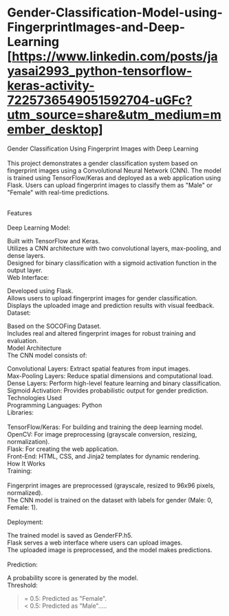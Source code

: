 # Gender-Classification-Model-using-FingerprintImages-and-Deep-Learning <br>[https://www.linkedin.com/posts/jayasai2993_python-tensorflow-keras-activity-7225736549051592704-uGFc?utm_source=share&utm_medium=member_desktop]
Gender Classification Using Fingerprint Images with Deep Learning <br><br>
This project demonstrates a gender classification system based on fingerprint images using a Convolutional Neural Network (CNN). The model is trained using TensorFlow/Keras and deployed as a web application using Flask. Users can upload fingerprint images to classify them as "Male" or "Female" with real-time predictions. <br><br>

Features <br><br>
Deep Learning Model: <br>

Built with TensorFlow and Keras. <br>
Utilizes a CNN architecture with two convolutional layers, max-pooling, and dense layers. <br>
Designed for binary classification with a sigmoid activation function in the output layer. <br>
Web Interface: <br>

Developed using Flask. <br>
Allows users to upload fingerprint images for gender classification. <br>
Displays the uploaded image and prediction results with visual feedback. <br>
Dataset: <br>

Based on the SOCOFing Dataset. <br>
Includes real and altered fingerprint images for robust training and evaluation. <br>
Model Architecture <br>
The CNN model consists of: <br>

Convolutional Layers: Extract spatial features from input images. <br>
Max-Pooling Layers: Reduce spatial dimensions and computational load. <br>
Dense Layers: Perform high-level feature learning and binary classification. <br>
Sigmoid Activation: Provides probabilistic output for gender prediction. <br>
Technologies Used <br>
Programming Languages: Python <br>
Libraries: <br><br>
TensorFlow/Keras: For building and training the deep learning model. <br>
OpenCV: For image preprocessing (grayscale conversion, resizing, normalization). <br>
Flask: For creating the web application. <br>
Front-End: HTML, CSS, and Jinja2 templates for dynamic rendering. <br>
How It Works <br>
Training: <br><br>
Fingerprint images are preprocessed (grayscale, resized to 96x96 pixels, normalized). <br>
The CNN model is trained on the dataset with labels for gender (Male: 0, Female: 1). <br><br>
Deployment: <br>

The trained model is saved as GenderFP.h5. <br>
Flask serves a web interface where users can upload images. <br>
The uploaded image is preprocessed, and the model makes predictions. <br><br>
Prediction: <br>

A probability score is generated by the model. <br>
Threshold: <br>
>= 0.5: Predicted as "Female". <br>
< 0.5: Predicted as "Male"..... <br>
